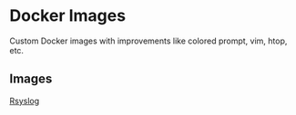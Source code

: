 # Docker Images

Custom Docker images with improvements like colored prompt, vim, htop, etc.

## Images

[Rsyslog](./readme/rsyslog.md)
